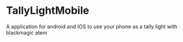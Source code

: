 # TallyLightMobile
A application for android and IOS to use your phone as a tally light with blackmagic atem
